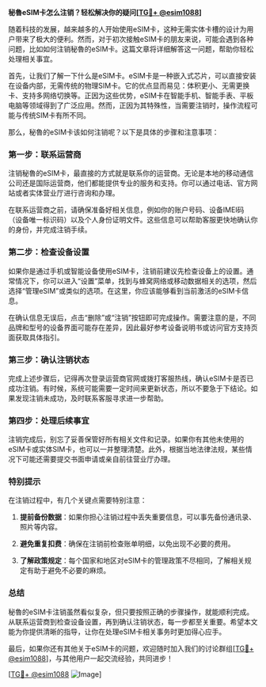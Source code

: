 **秘魯eSIM卡怎么注销？轻松解决你的疑问[[TG💪+ @esim1088](https://t.me/s/esim1088)]**

随着科技的发展，越来越多的人开始使用eSIM卡，这种无需实体卡槽的设计为用户带来了极大的便利。然而，对于初次接触eSIM卡的朋友来说，可能会遇到各种问题，比如如何注销秘魯的eSIM卡。这篇文章将详细解答这一问题，帮助你轻松处理相关事宜。

首先，让我们了解一下什么是eSIM卡。eSIM卡是一种嵌入式芯片，可以直接安装在设备内部，无需传统的物理SIM卡。它的优点显而易见：体积更小、无需更换卡、支持多网络切换等。正因为这些优势，eSIM卡在智能手机、智能手表、平板电脑等领域得到了广泛应用。然而，正因为其特殊性，当需要注销时，操作流程可能与传统SIM卡有所不同。

那么，秘魯的eSIM卡该如何注销呢？以下是具体的步骤和注意事项：

### **第一步：联系运营商**
注销秘魯的eSIM卡，最直接的方式就是联系你的运营商。无论是本地的移动通信公司还是国际运营商，他们都能提供专业的服务和支持。你可以通过电话、官方网站或者实体营业厅进行咨询和办理。

在联系运营商之前，请确保准备好相关信息，例如你的账户号码、设备IMEI码（设备唯一标识码）以及个人身份证明文件。这些信息可以帮助客服更快地确认你的身份，并完成注销手续。

### **第二步：检查设备设置**
如果你是通过手机或智能设备使用eSIM卡，注销前建议先检查设备上的设置。通常情况下，你可以进入“设置”菜单，找到与蜂窝网络或移动数据相关的选项，然后选择“管理eSIM”或类似的选项。在这里，你应该能够看到当前激活的eSIM卡信息。

在确认信息无误后，点击“删除”或“注销”按钮即可完成操作。需要注意的是，不同品牌和型号的设备界面可能存在差异，因此最好参考设备说明书或访问官方支持页面获取具体指引。

### **第三步：确认注销状态**
完成上述步骤后，记得再次登录运营商官网或拨打客服热线，确认eSIM卡是否已成功注销。有时候，系统可能需要一定时间来更新状态，所以不要急于下结论。如果发现注销未成功，及时联系客服寻求进一步帮助。

### **第四步：处理后续事宜**
注销完成后，别忘了妥善保管好所有相关文件和记录。如果你有其他未使用的eSIM卡或实体SIM卡，也可以一并整理清楚。此外，根据当地法律法规，某些情况下可能还需要提交书面申请或亲自前往营业厅办理。

### **特别提示**
在注销过程中，有几个关键点需要特别注意：

1. **提前备份数据**：如果你担心注销过程中丢失重要信息，可以事先备份通讯录、照片等内容。
   
2. **避免重复扣费**：确保在注销前检查账单明细，以免出现不必要的费用。

3. **了解政策规定**：每个国家和地区对eSIM卡的管理政策不尽相同，了解相关规定有助于避免不必要的麻烦。

### **总结**
秘魯的eSIM卡注销虽然看似复杂，但只要按照正确的步骤操作，就能顺利完成。从联系运营商到检查设备设置，再到确认注销状态，每一步都至关重要。希望本文能为你提供清晰的指导，让你在处理eSIM卡相关事务时更加得心应手。

最后，如果你还有其他关于eSIM卡的问题，欢迎随时加入我们的讨论群组[[TG💪+ @esim1088](https://t.me/s/esim1088)]，与其他用户一起交流经验，共同进步！

[[TG💪+ @esim1088](https://t.me/s/esim1088) ![Image](https://i.postimg.cc/4NQfJmqS/Snipaste-2025-05-13-00-14-12.png)]